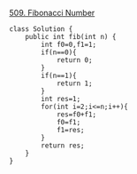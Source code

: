 [509. Fibonacci Number](https://leetcode.cn/problems/fibonacci-number/)
```
class Solution {
    public int fib(int n) {
        int f0=0,f1=1;
        if(n==0){
            return 0;
        }
        if(n==1){
            return 1;
        }
        int res=1;
        for(int i=2;i<=n;i++){
            res=f0+f1;
            f0=f1;
            f1=res;
        }
        return res;
    }
}
```
